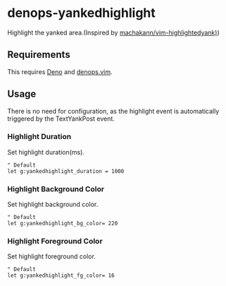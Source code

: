 # denops-yankedhighlight
Highlight the yanked area.(Inspired by [machakann/vim-highlightedyank)](https://github.com/machakann/vim-highlightedyank))

## Requirements
This requires [Deno](https://deno.land) and [denops.vim](https://github.com/vim-denops/denops.vim).

## Usage
There is no need for configuration, as the highlight event is automatically triggered by the TextYankPost event.

### Highlight Duration
Set highlight duration(ms).
```vim
" Default
let g:yankedhighlight_duration = 1000
```

### Highlight Background Color
Set highlight background color.
```vim
" Default
let g:yankedhighlight_bg_color= 220
```

### Highlight Foreground Color
Set highlight foreground color.
```vim
" Default
let g:yankedhighlight_fg_color= 16
```



